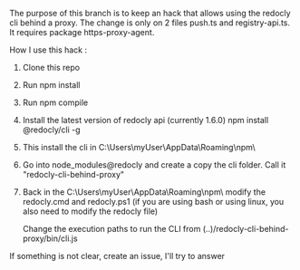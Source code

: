 The purpose of this branch is to keep an hack that allows using the redocly cli behind a proxy. The change is only on 2 files push.ts and registry-api.ts. It requires package https-proxy-agent.

How I use this hack :

  1. Clone this repo
  2. Run npm install
  3. Run npm compile 
  4. Install the latest version of redocly api (currently 1.6.0)
     npm install @redocly/cli -g
     
  6. This install the cli in C:\Users\myUser\AppData\Roaming\npm\
  7. Go into node_modules\@redocly and create a copy the cli folder. Call it "redocly-cli-behind-proxy"
  8. Back in the  C:\Users\myUser\AppData\Roaming\npm\ modify the redocly.cmd and redocly.ps1 (if you are using bash or using linux, you also need to modify the redocly file)

     Change the execution paths to run the CLI from (..)/redocly-cli-behind-proxy/bin/cli.js

If something is not clear, create an issue, I'll try to answer     
